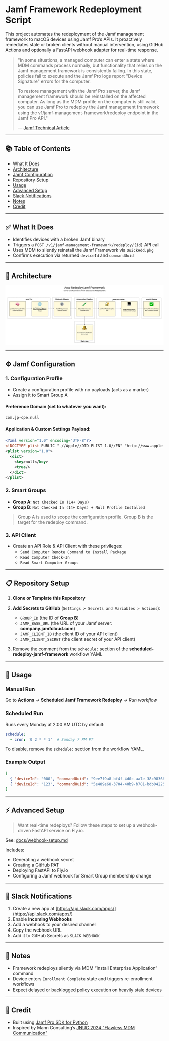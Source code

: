 # Jamf Framework Redeployment Script

This project automates the redeployment of the Jamf management framework to macOS devices using Jamf Pro’s APIs. It proactively remediates stale or broken clients without manual intervention, using GitHub Actions and optionally a FastAPI webhook adapter for real-time response.

> "In some situations, a managed computer can enter a state where MDM commands process normally, but functionality that relies on the Jamf management framework is consistently failing. In this state, policies fail to execute and the Jamf Pro logs report "Device Signature" errors for the computer. 
>
> To restore management with the Jamf Pro server, the Jamf management framework should be reinstalled on the affected computer. As long as the MDM profile on the computer is still valid, you can use Jamf Pro to redeploy the Jamf management framework using the v1/jamf-management-framework/redeploy endpoint in the Jamf Pro API."
>
> — [Jamf Technical Article](https://learn.jamf.com/en-US/bundle/technical-articles/page/Redeploying_the_Jamf_Management_Framework_Using_the_Jamf_Pro_API.html)

---

## 📚 Table of Contents

* [What It Does](#what-it-does)
* [Architecture](#architecture)
* [Jamf Configuration](#jamf-configuration)
* [Repository Setup](#repository-setup)
* [Usage](#usage)
* [Advanced Setup](#advanced-setup)
* [Slack Notifications](#slack-notifications)
* [Notes](#notes)
* [Credit](#credit)

---

## ✅ What It Does

* Identifies devices with a broken Jamf binary
* Triggers a `POST /v1/jamf-management-framework/redeploy/{id}` API call
* Uses MDM to silently reinstall the Jamf Framework via `QuickAdd.pkg`
* Confirms execution via returned `deviceId` and `commandUuid`

---

## 🧭 Architecture

![Jamf Framework Redeploy Flow](docs/automated_redeploy_flow.png)

---

## ⚙️ Jamf Configuration

### 1. Configuration Profile

* Create a configuration profile with no payloads (acts as a marker)
* Assign it to Smart Group A

#### Preference Domain (set to whatever you want):
```xml
com.jp-cpe.null
```
#### Application & Custom Settings Payload:
```xml
<?xml version="1.0" encoding="UTF-8"?>
<!DOCTYPE plist PUBLIC "-//Apple//DTD PLIST 1.0//EN" "http://www.apple.com/DTDs/PropertyList-1.0.dtd">
<plist version="1.0">
  <dict>
    <key>null</key>
    <true/>
  </dict>
</plist>
```



### 2. Smart Groups

* **Group A**: `Not Checked In (14+ Days)`
* **Group B**: `Not Checked In (14+ Days) + Null Profile Installed`

> Group A is used to scope the configuration profile.
> Group B is the target for the redeploy command.

### 3. API Client
- Create an API Role & API Client with these privileges:
  - `Send Computer Remote Command to Install Package`
  - `Read Computer Check-In`
  - `Read Smart Computer Groups`

---

## 📋 Repository Setup

1. **Clone or Template this Repository**

2. **Add Secrets to GitHub** (`Settings > Secrets and Variables > Actions`):

    - `GROUP_ID` (the ID of **Group B**)
    - `JAMF_BASE_URL` (the URL of your Jamf server: **company.jamfcloud.com**)
    - `JAMF_CLIENT_ID` (the client ID of your API client)
    - `JAMF_CLIENT_SECRET` (the client secret of your API client)

3. Remove the comment from the `schedule:` section of the **scheduled-redeploy-jamf-framework** workflow YAML
---

## 🧪 Usage

### Manual Run

Go to **Actions** → **Scheduled Jamf Framework Redeploy** → *Run workflow*

### Scheduled Run

Runs every Monday at 2:00 AM UTC by default:

```yaml
schedule:
  - cron: '0 2 * * 1'  # Sunday 7 PM PT
```

To disable, remove the `schedule:` section from the workflow YAML.

### Example Output

```json
[
  { "deviceId": "000", "commandUuid": "9ee7f9a8-bf4f-4d0c-aa7e-38c983681c8a" },
  { "deviceId": "123", "commandUuid": "5e489e68-3704-40b9-b781-bdb04225f9eb" }
]
```

---

## ⚡ Advanced Setup

> Want real-time redeploys? Follow these steps to set up a webhook-driven FastAPI service on Fly.io.

See: [docs/webhook-setup.md](docs/webhook-setup.md)

Includes:

* Generating a webhook secret
* Creating a GitHub PAT
* Deploying FastAPI to Fly.io
* Configuring a Jamf webhook for Smart Group membership change

---

## 📣 Slack Notifications

1. Create a new app at [https://api.slack.com/apps/](https://api.slack.com/apps/)
2. Enable **Incoming Webhooks**
3. Add a webhook to your desired channel
4. Copy the webhook URL
5. Add it to GitHub Secrets as `SLACK_WEBHOOK`

---

## 📝 Notes

* Framework redeploys silently via MDM “Install Enterprise Application” command
* Device enters `Enrollment Complete` state and triggers re-enrollment workflows
* Expect delayed or backlogged policy execution on heavily stale devices

---

## 🙏 Credit

* Built using [Jamf Pro SDK for Python](https://github.com/macadmins/jamf-pro-sdk-python)
* Inspired by Mann Consulting’s [JNUC 2024 "Flawless MDM Communication"](https://github.com/mannconsulting/JNUC2024/)

